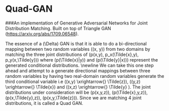 # Quad-GAN

###An implementation of Generative Adversarial Networks for Joint Distribution Matching. Built on top of Triangle GAN (https://arxiv.org/abs/1709.06548).

The essence of a \(\Delta\) GAN is that it is able to do a bi-directional mapping between two random variables \((x, y)\) from two domains by matching the three joint distributions of  \(p(x,y), p_x(\Tilde{x},y), p_y(x,\Tilde{y})\) where \(p(\Tilde{x}|y)\) and \(p(\Tilde{y}|x))\) represent the generated conditional distributions.
\newline
We can take this one step ahead and attempt to a generate directional mappings between three random variables by having two real-domain random variables generate the third conditional variable i.e \((x,y) \xrightarrow{} \Tilde{z}\), \((y,z) \xrightarrow{} \Tilde{x}\) and \((x,z) \xrightarrow{} \Tilde{y} \). The joint distributions under consideration will be \(p(x,y,z)\), \(p(\Tilde{x},y,z)\), \(p(x,\Tilde{y},z)\), \(p(x,y,\Tilde{z})\). Since we are matching 4 joint distributions, it is called a Quad GAN.
